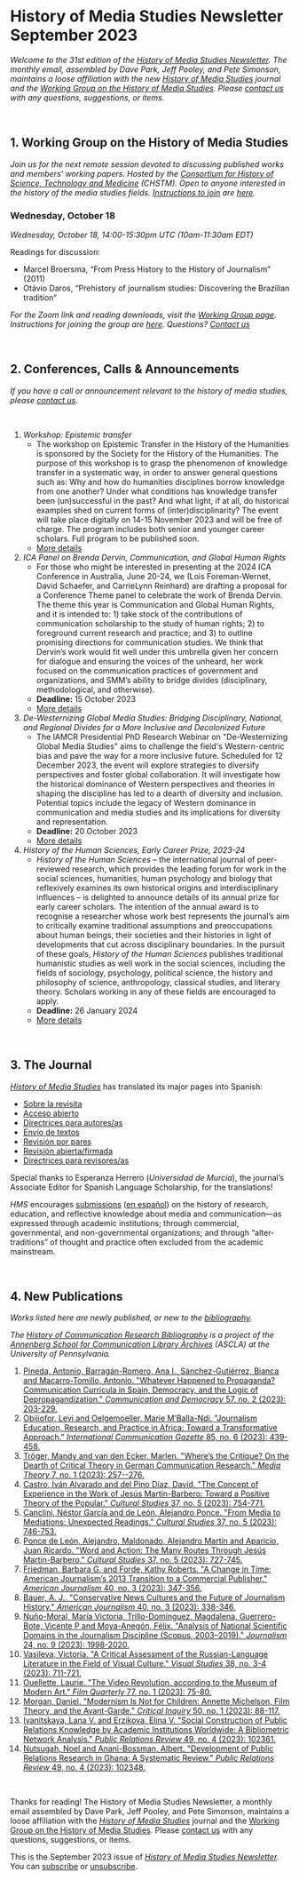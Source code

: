 # History of Media Studies Newsletter September 2023 

*Welcome to the 31st edition of the [History of Media Studies Newsletter](https://hms.mediastudies.press/newsletter). The monthly email, assembled by Dave Park, Jeff Pooley, and Pete Simonson, maintains a loose affiliation with the new [*History of Media Studies*](https://hms.mediastudies.press) journal and the [Working Group on the History of Media Studies](https://www.chstm.org/media-studies). Please [contact us](mailto:hms@mediastudies.press) with any questions, suggestions, or items.*

<br>


## 1. Working Group on the History of Media Studies

*Join us for the next remote session devoted to discussing published works and members' working papers. Hosted by the [Consortium for History of Science, Technology and Medicine](https://www.chstm.org/media-studies) (CHSTM). Open to anyone interested in the history of the media studies fields. [Instructions to join](https://hms.mediastudies.press/working-group) are [here](https://hms.mediastudies.press/working-group).*

### Wednesday, October 18

*Wednesday, October 18, 14:00-15:30pm UTC (10am-11:30am EDT)*

Readings for discussion:

* Marcel Broersma, “From Press History to the History of Journalism” (2011)
* Otávio Daros, “Prehistory of journalism studies: Discovering the Brazilian tradition“

*For the Zoom link and reading downloads, visit the [Working Group page](https://www.chstm.org/media-studies). Instructions for joining the group are [here](https://hms.mediastudies.press/working-group). Questions? [Contact us](mailto:hms@mediastudies.press)*


<br>


## 2. Conferences, Calls & Announcements

*If you have a call or announcement relevant to the history of media studies, please [contact us](mailto:hms@mediastudies.press).*

<br>

1. *Workshop: Epistemic transfer* 
	* The workshop on Epistemic Transfer in the History of the Humanities is sponsored by the Society for the History of the Humanities. The purpose of this workshop is to grasp the phenomenon of knowledge transfer in a systematic way, in order to answer general questions such as: Why and how do humanities disciplines borrow knowledge from one another? Under what conditions has knowledge transfer been (un)successful in the past? And what light, if at all, do historical examples shed on current forms of (inter)disciplinarity? The event will take place digitally on 14-15 November 2023 and will be free of charge. The program includes both senior and younger career scholars. Full program to be published soon.
	* [More details](https://www.historyofhumanities.org/upcoming-meetings/workshop-epistemic-transfer/)
1. *ICA Panel on Brenda Dervin, Communication, and Global Human Rights* 
	* For those who might be interested in presenting at the 2024 ICA Conference in Australia, June 20-24, we (Lois Foreman-Wernet, David Schaefer, and CarrieLynn Reinhard) are drafting a proposal for a Conference Theme panel to celebrate the work of Brenda Dervin. The theme this year is Communication and Global Human Rights, and it is intended to: 1) take stock of the contributions of communication scholarship to the study of human rights; 2) to foreground current research and practice; and 3) to outline promising directions for communication studies. We think that Dervin’s work would fit well under this umbrella given her concern for dialogue and ensuring the voices of the unheard, her work focused on the communication practices of government and organizations, and SMM’s ability to bridge divides (disciplinary, methodological, and otherwise).
	* **Deadline:** 15 October 2023
	* [More details](https://ecrea.eu/page-18206/13257402)
1. *De-Westernizing Global Media Studies: Bridging Disciplinary, National, and Regional Divides for a More Inclusive and Decolonized Future* 
	* The IAMCR Presidential PhD Research Webinar on "De-Westernizing Global Media Studies" aims to challenge the field's Western-centric bias and pave the way for a more inclusive future. Scheduled for 12 December 2023, the event will explore strategies to diversify perspectives and foster global collaboration. It will investigate how the historical dominance of Western perspectives and theories in shaping the discipline has led to a dearth of diversity and inclusion. Potential topics include the legacy of Western dominance in communication and media studies and its implications for diversity and representation. 
	* **Deadline:** 20 October 2023
	* [More details](https://ecrea.eu/page-18206/13257400)
1. *History of the Human Sciences, Early Career Prize, 2023-24* 
	* *History of the Human Sciences* – the international journal of peer-reviewed research, which provides the leading forum for work in the social sciences, humanities, human psychology and biology that reflexively examines its own historical origins and interdisciplinary influences – is delighted to announce details of its annual prize for early career scholars. The intention of the annual award is to recognise a researcher whose work best represents the journal’s aim to critically examine traditional assumptions and preoccupations about human beings, their societies and their histories in light of developments that cut across disciplinary boundaries. In the pursuit of these goals, *History of the Human Sciences* publishes traditional humanistic studies as well work in the social sciences, including the fields of sociology, psychology, political science, the history and philosophy of science, anthropology, classical studies, and literary theory. Scholars working in any of these fields are encouraged to apply.
	* **Deadline:** 26 January 2024
	* [More details](https://app.sparkmailapp.com/web-share/izhXTP-JJSxUS1ofISEx3dJXkT6W2H1ltStRcr8Y)


<br>


## 3. The Journal

[*History of Media Studies*](https://hms.mediastudies.press) has translated its major pages into Spanish:

* [Sobre la revisita](https://hms.mediastudies.press/sobre-la-revista)
* [Acceso abierto](https://hms.mediastudies.press/acceso-abierto)
* [Directrices para autores/as](https://hms.mediastudies.press/directrices-para-autores)
* [Envío de textos](https://hms.mediastudies.press/envio-de-textos)
* [Revisión por pares](https://hms.mediastudies.press/revision-por-pares)
* [Revisión abierta/firmada](https://hms.mediastudies.press/revision-abierta-firmada)
* [Directrices para revisores/as](https://hms.mediastudies.press/directrices-para-revisores)

Special thanks to Esperanza Herrero (*Universidad de Murcia*), the journal’s Associate Editor for Spanish Language Scholarship, for the translations! 

*HMS* encourages [submissions](https://hms.mediastudies.press/author-guidelines) ([en español](https://hms.mediastudies.press/directrices-para-autores)) on the history of research, education, and reflective knowledge about media and communication—as expressed through academic institutions; through commercial, governmental, and non-governmental organizations; and through “alter-traditions” of thought and practice often excluded from the academic mainstream.

<br>

## 4. New Publications

*Works listed here are newly published, or new to the [bibliography](https://www.asc.upenn.edu/research/centers/annenberg-school-communication-library-archives/collections/history-field).*

*The [History of Communication Research Bibliography](https://www.asc.upenn.edu/research/centers/annenberg-school-communication-library-archives/collections/history-field) is a project of the [Annenberg School for Communication Library Archives](https://www.asc.upenn.edu/research/centers/annenberg-school-for-communication-library-archives) (ASCLA) at the University of Pennsylvania.* 


1. [Pineda, Antonio, Barragán-Romero, Ana I., Sánchez-Gutiérrez, Bianca and Macarro-Tomillo, Antonio. "Whatever Happened to Propaganda? Communication Curricula in Spain, Democracy, and the Logic of Depropagandization." _Communication and Democracy_ 57, no. 2 (2023): 203-229. ](https://www.bibsonomy.org/bibtex/272bbce74b8213126372a169f5b48ba93)
1. [Obijiofor, Levi and Oelgemoeller, Marie M’Balla-Ndi. "Journalism Education, Research, and Practice in Africa: Toward a Transformative Approach." _International Communication Gazette_ 85, no. 6 (2023): 439-458. ](https://www.bibsonomy.org/bibtex/2d58f5a2434ea35a142aaa639d3a77483)
1. [Tröger, Mandy and van den Ecker, Marlen. "Where’s the Critique? On the Dearth of Critical Theory in German Communication Research." _Media Theory_ 7, no. 1 (2023): 257--276. ](https://www.bibsonomy.org/bibtex/2ccc99ad2ffd45a5f56ae1b1836bc69b0)
1. [Castro, Iván Alvarado and del Pino Díaz, David. "The Concept of Experience in the Work of Jesús Martín-Barbero: Toward a Positive Theory of the Popular." _Cultural Studies_ 37, no. 5 (2023): 754-771. ](https://www.bibsonomy.org/bibtex/2c797f898464aee33c8389413dcaad732)
1. [Canclini, Néstor García and de León, Alejandro Ponce. "From Media to Mediations: Unexpected Readings." _Cultural Studies_ 37, no. 5 (2023): 746-753. ](https://www.bibsonomy.org/bibtex/2196d7550c86c2824094d5fafd449d227)
1. [Ponce de León, Alejandro, Maldonado, Alejandro Martín and Aparicio, Juan Ricardo. "Word and Action: The Many Routes Through Jesús Martín-Barbero." _Cultural Studies_ 37, no. 5 (2023): 727-745. ](https://www.bibsonomy.org/bibtex/2a466a8e8c7673efc85ca8cc6caa8a5b8)
1. [Friedman, Barbara G. and Forde, Kathy Roberts. "A Change in Time: American Journalism’s 2013 Transition to a Commercial Publisher." _American Journalism_ 40, no. 3 (2023): 347-356. ](https://www.bibsonomy.org/bibtex/2bbfc43fd2a3a442a819683fba1739765)
1. [Bauer, A. J.. "Conservative News Cultures and the Future of Journalism History." _American Journalism_ 40, no. 3 (2023): 338-346. ](https://www.bibsonomy.org/bibtex/2cd613ff83787e6fc4b8f4ba1e2234e38)
1. [Nuño-Moral, María Victoria, Trillo-Domínguez, Magdalena, Guerrero-Bote, Vicente P and Moya-Anegón, Félix. "Analysis of National Scientific Domains in the Journalism Discipline (Scopus, 2003–2019)." _Journalism_ 24, no. 9 (2023): 1998-2020. ](https://www.bibsonomy.org/bibtex/2df796e16fcf9afed1176133189429cb5)
1. [Vasileva, Victoria. "A Critical Assessment of the Russian-Language Literature in the Field of Visual Culture." _Visual Studies_ 38, no. 3-4 (2023): 711-721. ](https://www.bibsonomy.org/bibtex/23873d2a3a85471f4e059423e30423c25)
1. [Ouellette, Laurie. "The Video Revolution, according to the Museum of Modern Art." _Film Quarterly_ 77, no. 1 (2023): 75-80. ](https://www.bibsonomy.org/bibtex/2397e232a9244ded44720b0eb523cfe28)
1. [Morgan, Daniel. "Modernism Is Not for Children: Annette Michelson, Film Theory, and the Avant-Garde." _Critical Inquiry_ 50, no. 1 (2023): 88-117. ](https://www.bibsonomy.org/bibtex/28a02cf67c6aea69ef2cbfb9d792a07fc)
1. [Ivanitskaya, Lana V. and Erzikova, Elina V. "Social Construction of Public Relations Knowledge by Academic Institutions Worldwide: A Bibliometric Network Analysis." _Public Relations Review_ 49, no. 4 (2023): 102361. ](https://www.bibsonomy.org/bibtex/2f3fbcce55948887f8b6acdf5089d0c21)
1. [Nutsugah, Noel and Anani-Bossman, Albert. "Development of Public Relations Research in Ghana: A Systematic Review." _Public Relations Review_ 49, no. 4 (2023): 102348. ](https://www.bibsonomy.org/bibtex/2282db54daf928b7b39d04be433151855)

<br>



Thanks for reading! The History of Media Studies Newsletter, a monthly email assembled by Dave Park, Jeff Pooley, and Pete Simonson, maintains a loose affiliation with the [*History of Media Studies*](https://hms.mediastudies.press) journal and the [Working Group on the History of Media Studies](https://www.chstm.org/media-studies). Please [contact us](mailto:hms@mediastudies.press) with any questions, suggestions, or items.

This is the September 2023 issue of [*History of Media Studies Newsletter*](https://hms.mediastudies.press/newsletter). You can [subscribe](https://buttondown.email/hms) or [unsubscribe](https://buttondown.email/api/emails/unsubscribe/7357).